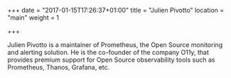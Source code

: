 +++
date = "2017-01-15T17:26:37+01:00"
title = "Julien Pivotto"
location = "main"
weight = 1

+++

Julien Pivotto is a maintainer of Prometheus, the Open Source monitoring and
alerting solution. He is the co-founder of the company O11y, that provides
premium support for Open Source observability tools such as Prometheus, Thanos,
Grafana, etc.
